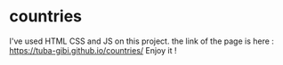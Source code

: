 # countries
I've used HTML CSS and JS on this project.
the link of the page is here : https://tuba-gibi.github.io/countries/
Enjoy it !
